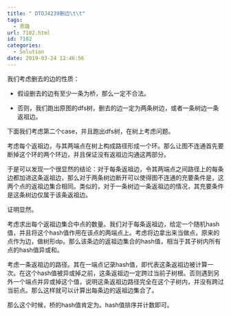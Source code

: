 ```yaml
---
title: " DTOJ4239删边\t\t"
tags:
  - 思路
url: 7102.html
id: 7102
categories:
  - Solution
date: 2019-03-24 12:46:56
---
```


我们考虑删去的边的性质：

*   假设删去的边有至少一条为桥，那么一定不合法。
    
*   否则，我们跑出原图的dfs树，删去的边一定为两条树边，或者一条树边一条返祖边。
    

下面我们考虑第二个case，并且跑出dfs树，在树上考虑问题。

考虑每个返祖边，与其两端点在树上构成路径形成一个环。那么让图不连通首先要断掉这个环的两个环边，并且保证没有返祖边沟通这两部分。

于是可以发现一个很显然的结论：对于每条返祖边，令其两端点之间路径上的每条边都加进这条返祖边，那么对于两条树边断开可以使得图不连通的充要条件是，这两个点的返祖边集合相同。类似的，对于一条树边一条返祖边的情况，其充要条件是这条树边仅属于该条返祖边。

证明显然。

考虑求出每个返祖边集合中点的数量。我们对于每条返祖边，给定一个随机hash值，并且将这个hash值作用在该点的两端点上。考虑将边拿出来当做点，原来的点作为边，做树形dp。那么该条边的返祖边集合的hash值，相当于其子树内所有点的hash值异或和。

考虑一条返祖边的路径。其在一端点记录hash值，即代表这条返祖边被计算一次。在这个hash值被异或掉之前，这条返祖边一定跨过当前子树根。否则遇到另外一个端点并异或掉这个值，说明这条返祖边路径完全在这个子树内，并没有跨过当前点。那么这样就可以计算出每条边的返祖边集合了。

那么这个时候，桥的hash值肯定为​。hash值排序并计数即可。